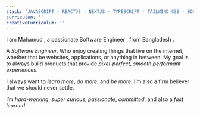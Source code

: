 ```yaml
---
stack: 'JAVASCRIPT - REACTJS - NEXTJS - TYPESCRIPT - TAILWIND CSS - BOOTSTRAP - SASS - MATERIAL UI - CONTEXT API - REDUX - NODEJS - EXPRESSJS -  MONGODB - MYSQL - FIREBASE - GRAPHQL - HASURA'
curriculum: ''
creativeCurriculum: ''
---
```


I am <span>Mahamud</span> , a passionate <span>Software Engineer</span> , from <span>Bangladesh</span> .

A _Software Engineer_. Who enjoy creating things that live on the internet, whether that be websites, applications, or anything in between. My goal is to always build products that provide _pixel-perfect_, _smooth performant experiences_.



I always want to _learn more_, _do more_, and _be more_. I’m also a firm believer that we should <span>never settle</span>.

I’m _hard-working_, _super curious_, _passionate_, _committed_, and also a _fast learner_!

